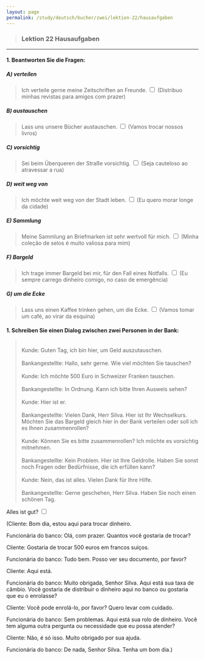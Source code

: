 ```yaml
---
layout: page
permalink: /study/deutsch/bucher/zwei/lektion-22/hausaufgaben
---
```


> ### Lektion 22 **Hausaufgaben**

---

#### 1. Beantworten Sie die Fragen:

##### A) verteilen
> Ich verteile gerne meine Zeitschriften an Freunde. <input type="checkbox" />
(Distribuo minhas revistas para amigos com prazer)

##### B) austauschen
> Lass uns unsere Bücher austauschen. <input type="checkbox" />
(Vamos trocar nossos livros)

##### C) vorsichtig
> Sei beim Überqueren der Straße vorsichtig. <input type="checkbox" />
(Seja cauteloso ao atravessar a rua)

##### D) weit weg von
> Ich möchte weit weg von der Stadt leben. <input type="checkbox" />
(Eu quero morar longe da cidade)

##### E) Sammlung
> Meine Sammlung an Briefmarken ist sehr wertvoll für mich. <input type="checkbox" />
(Minha coleção de selos é muito valiosa para mim)

##### F) Bargeld 
> Ich trage immer Bargeld bei mir, für den Fall eines Notfalls. <input type="checkbox" />
(Eu sempre carrego dinheiro comigo, no caso de emergência)

##### G) um die Ecke
> Lass uns einen Kaffee trinken gehen, um die Ecke. <input type="checkbox" />
(Vamos tomar um café, ao virar da esquina)

#### 1. Schreiben Sie einen Dialog zwischen zwei Personen in der Bank:

> \
> Kunde: Guten Tag, ich bin hier, um Geld auszutauschen.
> \
> \
> Bankangestellte: Hallo, sehr gerne. Wie viel möchten Sie tauschen?
> \
> \
> Kunde: Ich möchte 500 Euro in Schweizer Franken tauschen.
> \
> \
> Bankangestellte: In Ordnung. Kann ich bitte Ihren Ausweis sehen?
> \
> \
> Kunde: Hier ist er.
> \
> \
> Bankangestellte: Vielen Dank, Herr Silva. Hier ist Ihr Wechselkurs. Möchten Sie das Bargeld gleich hier in der Bank verteilen oder soll ich es Ihnen zusammenrollen?
> \
> \
> Kunde: Können Sie es bitte zusammenrollen? Ich möchte es vorsichtig mitnehmen.
> \
> \
> Bankangestellte: Kein Problem. Hier ist Ihre Geldrolle. Haben Sie sonst noch Fragen oder Bedürfnisse, die ich erfüllen kann?
> \
> \
> Kunde: Nein, das ist alles. Vielen Dank für Ihre Hilfe.
> \
> \
> Bankangestellte: Gerne geschehen, Herr Silva. Haben Sie noch einen schönen Tag.

Alles ist gut? <input type="checkbox" />

(Cliente: Bom dia, estou aqui para trocar dinheiro.

Funcionária do banco: Olá, com prazer. Quantos você gostaria de trocar?

Cliente: Gostaria de trocar 500 euros em francos suíços.

Funcionária do banco: Tudo bem. Posso ver seu documento, por favor?

Cliente: Aqui está.

Funcionária do banco: Muito obrigada, Senhor Silva. Aqui está sua taxa de câmbio. Você gostaria de distribuir o dinheiro aqui no banco ou gostaria que eu o enrolasse?

Cliente: Você pode enrolá-lo, por favor? Quero levar com cuidado.

Funcionária do banco: Sem problemas. Aqui está sua rolo de dinheiro. Você tem alguma outra pergunta ou necessidade que eu possa atender?

Cliente: Não, é só isso. Muito obrigado por sua ajuda.

Funcionária do banco: De nada, Senhor Silva. Tenha um bom dia.)